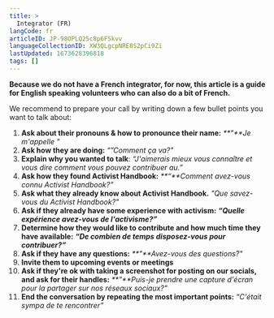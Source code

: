 ```yaml
---
title: >
  Integrator (FR)
langCode: fr
articleID: JP-98OPLQ25c8p6FSkvv
languageCollectionID: XW3QLgcpNRE8S2pCi9Zi
lastUpdated: 1673628396818
tags: []
---
```


**Because we do not have a French integrator, for now, this article is a guide for English speaking volunteers who can also do a bit of French.**

We recommend to prepare your call by writing down a few bullet points you want to talk about:

1.  **Ask about their pronouns & how to pronounce their name:** _**"**Je m'appelle <Name>"_
2.  **Ask how they are doing:** _“”Comment ça va?"_
3.  **Explain why you wanted to talk**: _“J'aimerais mieux vous connaître et vous dire comment vous pouvez contribuer au.”_
4.  **Ask how they found Activist Handbook:** _**“**Comment avez-vous connu Activist Handbook?”_
5.  **Ask what they already know about Activist Handbook.** _"Que savez-vous du Activist Handbook?"_
6.  **Ask if they already have some experience with activism:** _**“**Quelle expérience avez-vous de l'activisme?**”**_
7.  **Determine how they would like to contribute and how much time they have available:** _**“**De combien de temps disposez-vous pour contribuer?**”**_
8.  **Ask if they have any questions:** _**"**Avez-vous des questions?"_
9.  **Invite them to upcoming events or meetings**
10.  **Ask if they're ok with taking a screenshot for posting on our socials, and ask for their handles:** _**"**Puis-je prendre une capture d'écran pour la partager sur nos réseaux sociaux?"_
11.  **End the conversation by repeating the most important points:** _“C'était sympa de te rencontrer”_